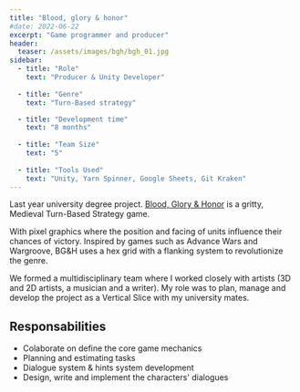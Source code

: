 ```yaml
---
title: "Blood, glory & honor"
#date: 2022-06-22
excerpt: "Game programmer and producer"
header:
  teaser: /assets/images/bgh/bgh_01.jpg
sidebar:
  - title: "Role"
    text: "Producer & Unity Developer"
  
  - title: "Genre"
    text: "Turn-Based strategy"

  - title: "Development time"
    text: "8 months"
   
  - title: "Team Size"
    text: "5"
  
  - title: "Tools Used"
    text: "Unity, Yarn Spinner, Google Sheets, Git Kraken"
---
```


Last year university degree project. [Blood, Glory & Honor][bgh] is a gritty, Medieval Turn-Based Strategy game. 

With pixel graphics where the position and facing of units influence their chances of victory. Inspired by games such as Advance Wars and Wargroove, BG&H uses a hex grid with a flanking system to revolutionize the genre.

We formed a multidisciplinary team where I worked closely with artists (3D and 2D artists, a musician and a writer). My role was to plan, manage and develop the project as a Vertical Slice with my university mates.

## Responsabilities
- Colaborate on define the core game mechanics
- Planning and estimating tasks
- Dialogue system & hints system development
- Design, write and implement the characters' dialogues

[bgh]: https://arnautarrago.itch.io/blood-glory-honor